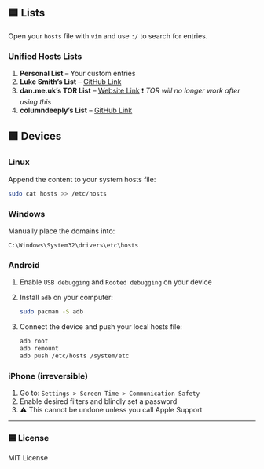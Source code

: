 ## 🟦 Lists

Open your `hosts` file with `vim` and use `:/` to search for entries.

### Unified Hosts Lists

1. **Personal List** – Your custom entries  
2. **Luke Smith’s List** – [GitHub Link](https://github.com/LukeSmithxyz/etc/blob/master/ips)  
3. **dan.me.uk’s TOR List** – [Website Link](https://www.dan.me.uk/torlist/?full) ❗ *TOR will no longer work after using this*  
4. **columndeeply’s List** – [GitHub Link](https://github.com/columndeeply/hosts)

## 🟩 Devices

### Linux

Append the content to your system hosts file:

```bash
sudo cat hosts >> /etc/hosts
```

### Windows

Manually place the domains into:

```
C:\Windows\System32\drivers\etc\hosts
```

### Android

1. Enable `USB debugging` and `Rooted debugging` on your device  
2. Install `adb` on your computer:

   ```bash
   sudo pacman -S adb
   ```

3. Connect the device and push your local hosts file:

   ```bash
   adb root
   adb remount
   adb push /etc/hosts /system/etc
   ```

### iPhone (irreversible)

1. Go to: `Settings > Screen Time > Communication Safety`  
2. Enable desired filters and blindly set a password  
3. ⚠️ This cannot be undone unless you call Apple Support

---

### 🟦 License

MIT License

